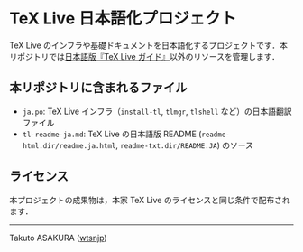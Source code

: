 # TeX Live 日本語化プロジェクト

TeX Live のインフラや基礎ドキュメントを日本語化するプロジェクトです．本リポジトリでは[日本語版『TeX Live ガイド』](https://github.com/wtsnjp/texlive-ja)以外のリソースを管理します．

## 本リポジトリに含まれるファイル

* `ja.po`: TeX Live インフラ（`install-tl`, `tlmgr`, `tlshell` など）の日本語翻訳ファイル
* `tl-readme-ja.md`: TeX Live の日本語版 README (`readme-html.dir/readme.ja.html`, `readme-txt.dir/README.JA`) のソース

## ライセンス

本プロジェクトの成果物は，本家 TeX Live のライセンスと同じ条件で配布されます．

---

Takuto ASAKURA ([wtsnjp](https://twitter.com/wtsnjp))
